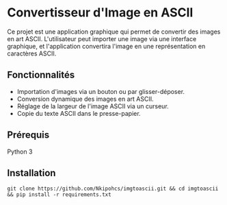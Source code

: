 
# Convertisseur d'Image en ASCII

Ce projet est une application graphique qui permet de convertir des images en art ASCII. L'utilisateur peut importer une image via une interface graphique, et l'application convertira l'image en une représentation en caractères ASCII.

## Fonctionnalités

- Importation d'images via un bouton ou par glisser-déposer.
- Conversion dynamique des images en art ASCII.
- Réglage de la largeur de l'image ASCII via un curseur.
- Copie du texte ASCII dans le presse-papier.

## Prérequis

Python 3

## Installation

```
git clone https://github.com/Nkipohcs/imgtoascii.git && cd imgtoascii && pip install -r requirements.txt
```
